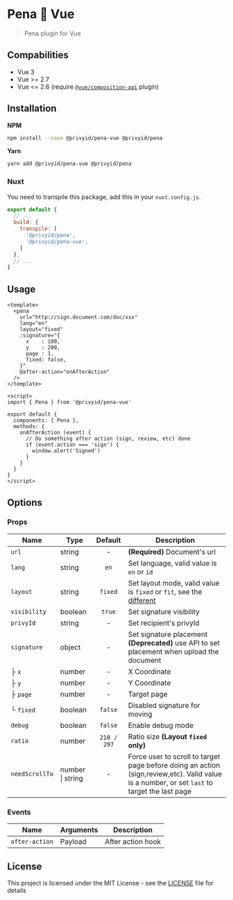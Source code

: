 # Pena 💚 Vue

> Pena plugin for Vue

## Compabilities

- Vue 3
- Vue >= 2.7
- Vue <= 2.6 (require [`@vue/composition-api`](https://github.com/vuejs/composition-api) plugin)

## Installation

**NPM**

```bash
npm install --save @privyid/pena-vue @privyid/pena
```

**Yarn**
```bash
yarn add @privyid/pena-vue @privyid/pena
```

### Nuxt

You need to transpile this package, add this in your `nuxt.config.js`.

```js
export default {
  // ...
  build: {
    transpile: [
      '@privyid/pena',
      '@privyid/pena-vue',
    ]
  },
  // ...
}
```

## Usage

```vue
<template>
  <pena
    url="http://sign.document.com/doc/xxx"
    lang="en"
    layout="fixed"
    :signature="{
      x    : 100,
      y    : 200,
      page : 1,
      fixed: false,
    }"
    @after-action="onAfterAction"
  />
</template>

<script>
import { Pena } from '@privyid/pena-vue'

export default {
  components: { Pena },
  methods: {
    onAfterAction (event) {
      // Do something after action (sign, review, etc) done
      if (event.action === 'sign') {
        window.alert('Signed')
      }
    }
  }
}
</script>
```

## Options

### Props

| Name           | Type             |   Default   | Description                                                                                                                                  |
|----------------|------------------|:-----------:|----------------------------------------------------------------------------------------------------------------------------------------------|
| `url`          | string           |      -      | **(Required)** Document's url                                                                                                                |
| `lang`         | string           |    `en`     | Set language, valid value is `en` or `id`                                                                                                    |
| `layout`       | string           |   `fixed`   | Set layout mode, valid value is `fixed` or `fit`, see the [different][different]                                                             |
| `visibility`   | boolean          |   `true`    | Set signature visibility                                                                                                                     |
| `privyId`      | string           |      -      | Set recipient's privyId                                                                                                                      |
| `signature`    | object           |      -      | Set signature placement<br/> <strong>(Deprecated)</strong> use API to set placement when upload the document                                 |
| ├ `x`          | number           |      -      | X Coordinate                                                                                                                                 |
| ├ `y`          | number           |      -      | Y Coordinate                                                                                                                                 |
| ├ `page`       | number           |      -      | Target page                                                                                                                                  |
| └ `fixed`      | boolean          |   `false`   | Disabled signature for moving                                                                                                                |
| `debug`        | boolean          |   `false`   | Enable debug mode                                                                                                                            |
| `ratio`        | number           | `210 / 297` | Ratio size **(Layout `fixed` only)**                                                                                                         |
| `needScrollTo` | number \| string |      -      | Force user to scroll to target page before doing an action (sign,review,etc). Valid value is a number, or set `last` to target the last page |

### Events

| Name           | Arguments | Description       |
|----------------|-----------|-------------------|
| `after-action` | Payload   | After action hook |

## License

This project is licensed under the MIT License - see the [LICENSE](/LICENSE) file for details

[different]: ../pena/README.md#layout-fixed-vs-fit
